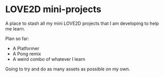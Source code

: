 # LOVE2D mini-projects

A place to stash all my mini LOVE2D projects that I am developing to help me learn.

Plan so far:
* A Platformer
* A Pong remix
* A weird combo of whatever I learn

Going to try and do as many assets as possible on my own.
